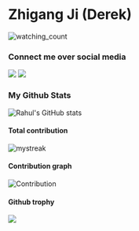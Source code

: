 # Zhigang Ji (Derek)
<img src="https://komarev.com/ghpvc/?username=derekji&color=brightgreen" alt="watching_count" />

### Connect me over social media

[<img src="https://img.shields.io/badge/Twitter-1DA1F2?style=for-the-badge&logo=twitter&logoColor=white" />](https://twitter.com/zil_ji "Twitter") 
[<img src="https://img.shields.io/badge/LinkedIn-0077B5?style=for-the-badge&logo=linkedin&logoColor=white" />](https://www.linkedin.com/in/https://www.linkedin.com/in/zhigang-ji-114004168/ "LinkedIn") 

### My Github Stats

![Rahul's GitHub stats](https://github-readme-stats.vercel.app/api?username=derekji&show_icons=true&theme=radical)

#### Total contribution

<img src="https://github-readme-streak-stats.herokuapp.com/?user=derekji&theme=tokyonight" alt="mystreak"/>

#### Contribution graph

![Contribution](https://activity-graph.herokuapp.com/graph?username=derekji&theme=react-dark&hide_border=true&area=true)

<!-- ![Snake animation](https://github.com/derekji/derekji/blob/output/github-contribution-snake.svg) -->

#### Github trophy

<img src="https://github-profile-trophy.vercel.app/?username=derekji&theme=juicyfresh&no-bg=true" />



